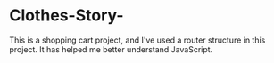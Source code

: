 # Clothes-Story-
This is a shopping cart project, and I've used a router structure in this project. It has helped me better understand JavaScript.
